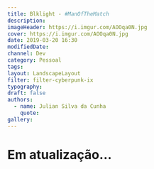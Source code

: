 ```yaml
---
title: Blklight - #ManOfTheMatch
description:
imageHeader: https://i.imgur.com/AOOqa0N.jpg
cover: https://i.imgur.com/AOOqa0N.jpg
date: 2019-03-20 16:30
modifiedDate:
channel: Dev
category: Pessoal
tags:
layout: LandscapeLayout
filter: filter-cyberpunk-ix
typography:
draft: false
authors:
  - name: Julian Silva da Cunha
    quote:
gallery:
---
```


# Em atualização...
